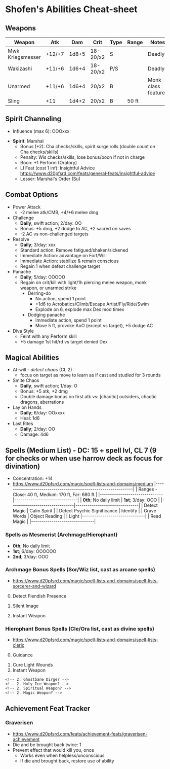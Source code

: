 # Shofen's Abilities Cheat-sheet
## Weapons
| Weapon           | Atk    | Dam   | Crit     | Type | Range | Notes
|------------------|--------|-------|----------|------|-------|------------
| Mwk Kriegsmesser | +12/+7 | 1d8+5 | 18-20/x2 | S    |       | Deadly
| Wakizashi        | +11/+6 | 1d6+4 | 18-20/x2 | P/S  |       | Deadly
| Unarmed          | +11/+6 | 1d6+4 |    20/x2 | B    |       | Monk class features
| Sling            | +11    | 1d4+2 |    20/x2 | B    | 50 ft |

## Spirit Channeling
- Influence (max 6): OOOxxx
<!-- - **Spirit**: Archmage; influence (max 6): OOOOOx
    - Bonus (+2): Int checks/skills, Concentration
        - Spirit Surge: 1d6
    - Penalty: Str checks/skills, Con checks, atk, non-spell damage
    - Boon: +2 spell damage
    - LI Feat (cost 1 inf): Friendly Switch https://www.d20pfsrd.com/feats/general-feats/friendly-switch
    - Lesser: Archmage Arcana (see Archmage Bonus Spells) -->
<!-- - **Spirit**: Hierophant; influence (max 6): OOOOOx
    - Bonus (+2): Wis checks/skills, Will
        - Spirit Surge: 1d6
    - Penalty: Cha checks/skills with other faiths (except converting), always nonlethal
    - Boon: +2 healing from own spells/abilities
    - LI Feat (cost 1 inf): Unhindering Shield https://www.d20pfsrd.com/feats/shield-mastery-feats/unhindering-shield-shield-mastery
    - Lesser: Divine Surge (see Hierophant Bonus Spells) -->
- **Spirit**: Marshal
    - Bonus (+2): Cha checks/skills, spirit surge rolls (double count on Cha checks/skills)
    - Penalty: Wis checks/skills, lose bonus/boon if not in charge
    - Boon: +1 Perform (Oratory)
    - LI Feat (cost 1 inf): Insightful Advice https://www.d20pfsrd.com/feats/general-feats/insightful-advice
    - Lesser: Marshal's Order (Su)

## Combat Options
- Power Attack
    - -2 melee atk/CMB, +4/+6 melee dmg
- Challenge
    - **Daily**, swift action; 2/day: OO
    - Bonus: +5 dmg, +2 dodge to AC, +2 sacred on saves
    - -2 AC vs non-challenged targets
- Resolve
    - **Daily**; 3/day: xxx
    - Standard action: Remove fatigued/shaken/sickened
    - Immediate Action: advantage on Fort/Will
    - Immediate Action: stabilize & remain conscious
    - Regain 1 when defeat challenge target
- Panache
    - **Daily**; 5/day: OOOOO
    - Regain on crit/kill with light/1h piercing melee weapon, monk weapon, or unarmed strike
        - Derring-do
            - No action, spend 1 point
            - +1d6 to Acrobatics/Climb/Escape Artist/Fly/Ride/Swim
            - Explode on 6, explode max Dex mod timex
        - Dodging panache
            - Immediate action, spend 1 point
            - Move 5 ft, provoke AoO (except vs target), +5 dodge AC
- Diva Style
    - Feint with any Perform skill
    - +5 damage 1st hit/rd vs target denied Dex

## Magical Abilities
- At-will - *detect chaos* (CL 2)
    - focus on target as move to learn as if cast and studied for 3 rounds
- Smite Chaos
    - **Daily**, swift action; 1/day: O
    - Bonus: +5 atk, +2 dmg
    - Double damage bonus on first atk vs: [chaotic] outsiders, chaotic dragons, aberrations
- Lay on Hands
    - **Daily**; 6/day: OOxxxx
    - Heal: 1d6
- Last Rites
    - **Daily**; 2/day: OO
    - Damage: 4d6

## Spells (Medium List) - DC: 15 + spell lvl, CL 7 (9 for checks or when use harrow deck as focus for divination)
- Concentration: +14
- https://www.d20pfsrd.com/magic/spell-lists-and-domains/medium
|---------------------------------------------------------------|
| Ranges - Close: 40 ft, Medium: 170 ft, Far: 680 ft            |
|-------------------------------|-------------------------------|
| **0th**; No daily limit       | **1st**; 3/day: OOO           |
|-------------------------------|-------------------------------|
| Detect Magic                  | Calm Spirit                   |
| Detect Psychic Significance   | Identify                      |
| Grave Words                   | Object Reading                |
| Light                         |-------------------------------|
| Read Magic                    |
|-------------------------------|

### Spells as Mesmerist (Archmage/Hierophant)
- **0th**; No daily limit
- **1st**; 6/day: OOOOOO
- **2nd**; 3/day: OOO

### Archmage Bonus Spells (Sor/Wiz list, cast as arcane spells)
- https://www.d20pfsrd.com/magic/spell-lists-and-domains/spell-lists-sorcerer-and-wizard
0. Detect Fiendish Presence
<!-- 1. Bestow Planar Infusion -->
1. Silent Image
<!-- 1. Snowball -->
2. Instant Weapon

### Hierophant Bonus Spells (Cle/Ora list, cast as divine spells)
- https://www.d20pfsrd.com/magic/spell-lists-and-domains/spell-lists-cleric
0. Guidance
<!-- 1. Bestow Planar Infusion -->
1. Cure Light Wounds
2. Instant Weapon
<!-- 2. Restoration, Lesser -->
    <!-- 2. Ghostbane Dirge? -->
    <!-- 2. Holy Ice Weapon? -->
    <!-- 2. Spiritual Weapon? -->
    <!-- 2. Magic Weapon? -->

## Achievement Feat Tracker
### Graverisen
- https://www.d20pfsrd.com/feats/achievement-feats/graverisen-achievement
- Die and be brought back twice: 1
- Prevent effect that would kill you, once
    - Works even when helpless/unconscious
    - If die and brought back, restore use of ability
